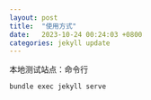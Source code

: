 ```yaml
---
layout: post
title:  "使用方式"
date:   2023-10-24 00:24:03 +0800
categories: jekyll update
---
```


本地测试站点：命令行

```bundle exec jekyll serve```